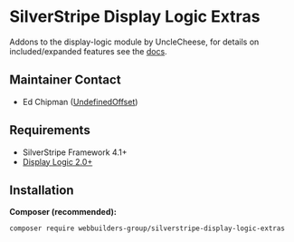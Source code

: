 SilverStripe Display Logic Extras
=================
Addons to the display-logic module by UncleCheese, for details on included/expanded features see the [docs](docs/).

## Maintainer Contact
* Ed Chipman ([UndefinedOffset](https://github.com/UndefinedOffset))


## Requirements
* SilverStripe Framework 4.1+
* [Display Logic 2.0+](https://github.com/unclecheese/silverstripe-display-logic)


## Installation
__Composer (recommended):__
```
composer require webbuilders-group/silverstripe-display-logic-extras
```
